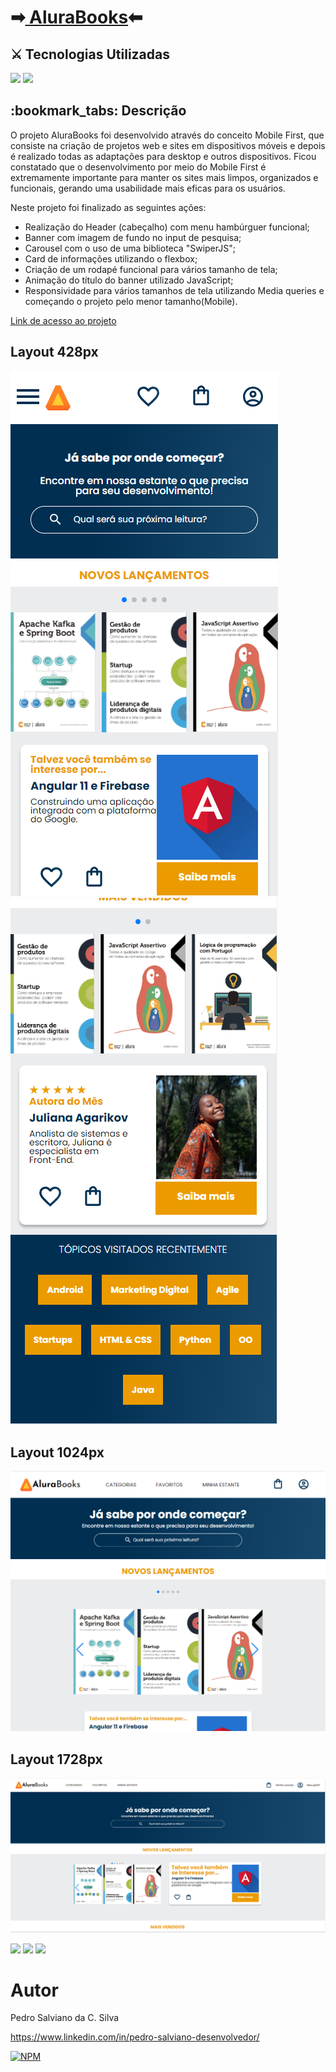 <h1>➡<a href="https://pe-salviano.github.io/mobile-first/" target="_blank"> AluraBooks</a>⬅</h1>

<h2>⚔ Tecnologias Utilizadas</h2>

<div style="display: inline_block">

<img src="https://img.shields.io/badge/html5-%23E34F26.svg?style=for-the-badge&logo=html5&logoColor=white" />
<img src="https://img.shields.io/badge/css3-%231572B6.svg?style=for-the-badge&logo=css3&logoColor=white" />
  
</div>

<h2>:bookmark_tabs: Descrição</h2>
<p>O projeto AluraBooks foi desenvolvido através do conceito Mobile First, que consiste na criação de projetos web e sites em dispositivos móveis e depois é realizado  todas as adaptações para desktop e outros dispositivos.
Ficou constatado que o desenvolvimento por meio do Mobile First é extremamente importante para manter os sites mais limpos, organizados e
funcionais, gerando uma usabilidade mais eficas para os usuários.

Neste projeto foi finalizado as seguintes ações:
- Realização do Header (cabeçalho) com menu hambúrguer funcional;
- Banner com imagem de fundo no input de pesquisa;
- Carousel com o uso de uma biblioteca "SwiperJS";
- Card de informações utilizando o flexbox;
- Criação de um rodapé funcional para vários tamanho de tela;
- Animação do título do banner utilizado JavaScript;
- Responsividade para vários tamanhos de tela utilizando Media queries e começando o projeto pelo menor tamanho(Mobile).</p>
<p><a href="href="https://pe-salviano.github.io/mobile-first/" target="_blank"> Link de acesso ao projeto </a></p>

## Layout 428px
![Web 1](https://github.com/pe-salviano/mobile-first/blob/main/img/layout.428px.png)
![Web 1](https://github.com/pe-salviano/mobile-first/blob/main/img/layout.428px-2.png)

## Layout 1024px
![Web 1](https://github.com/pe-salviano/mobile-first/blob/main/img/layout.1024px.png)

## Layout 1728px
![Mobile 1](https://github.com/pe-salviano/mobile-first/blob/main/img/layout.1728px.png)

<div style="display: inline_block">
  
<a href = "mailto:pedro.salviano.cs@gmail.com"><img src="https://img.shields.io/badge/-Gmail-%23333?style=for-the-badge&logo=gmail&logoColor=white" target="_blank"></a>
<a href="https://www.linkedin.com/in/pedro-salviano-857917116/" target="_blank"><img src="https://img.shields.io/badge/-LinkedIn-%230077B5?style=for-the-badge&logo=linkedin&logoColor=white" target="_blank"></a>
<a href="https://pe-salviano.github.io/portfolio_pedro/" target="_blank"><img src="https://img.shields.io/badge/-Portf%C3%B3lio-brown?style=for-the-badge&logo=true" target="_blank"></a>
  
</div>



# Autor

Pedro Salviano da C. Silva

https://www.linkedin.com/in/pedro-salviano-desenvolvedor/

[![NPM](https://img.shields.io/npm/l/react)](https://github.com/pe-salviano/mobile-first/blob/main/LICENSE)
